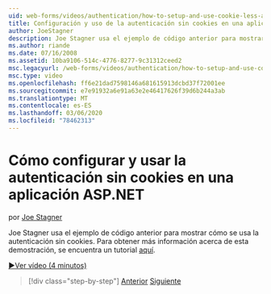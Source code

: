 ```yaml
---
uid: web-forms/videos/authentication/how-to-setup-and-use-cookie-less-authentication-in-an-aspnet-application
title: Configuración y uso de la autenticación sin cookies en una aplicación ASP.NET | Microsoft Docs
author: JoeStagner
description: Joe Stagner usa el ejemplo de código anterior para mostrar cómo se usa la autenticación sin cookies. Para obtener más información acerca de esta demostración, se encuentra un tutorial...
ms.author: riande
ms.date: 07/16/2008
ms.assetid: 10ba9106-514c-4776-8277-9c31312ceed2
msc.legacyurl: /web-forms/videos/authentication/how-to-setup-and-use-cookie-less-authentication-in-an-aspnet-application
msc.type: video
ms.openlocfilehash: ff6e21dad7598146a681615913dcbd37f72001ee
ms.sourcegitcommit: e7e91932a6e91a63e2e46417626f39d6b244a3ab
ms.translationtype: MT
ms.contentlocale: es-ES
ms.lasthandoff: 03/06/2020
ms.locfileid: "78462313"
---
```

# <a name="how-to-setup-and-use-cookie-less-authentication-in-an-aspnet-application"></a>Cómo configurar y usar la autenticación sin cookies en una aplicación ASP.NET

por [Joe Stagner](https://github.com/JoeStagner)

Joe Stagner usa el ejemplo de código anterior para mostrar cómo se usa la autenticación sin cookies. Para obtener más información acerca de esta demostración, se encuentra un tutorial [aquí](../../overview/older-versions-security/introduction/forms-authentication-configuration-and-advanced-topics-vb.md).

[&#9654;Ver vídeo (4 minutos)](https://channel9.msdn.com/Blogs/ASP-NET-Site-Videos/how-to-setup-and-use-cookie-less-authentication-in-an-aspnet-application)

> [!div class="step-by-step"]
> [Anterior](how-to-change-the-forms-authentication-properties.md)
> [Siguiente](asp-forms-login-relocation.md)
